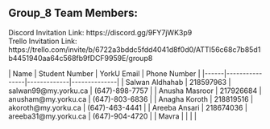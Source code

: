 ## Group_8 Team Members:
<p> Discord Invitation Link: https://discord.gg/9FY7jWK3p9
<br> Trello Invitation Link: https://trello.com/invite/b/6722a3bddc5fdd4041d8f0d0/ATTI56c68c7b85d1b4451940aa64c568fb9fDCF9959E/group8 </p>
| Name | Student Number | YorkU Email | Phone Number |
|------|----------------|-------------|--------------|
| Salwan Aldhahab | 218597963 | salwan99@my.yorku.ca  | (647)-898-7757 |
| Anusha Masroor  | 217926684   | anusham@my.yorku.ca   | (647)-803-6836 |
| Anagha Koroth   | 218819516   | akoroth@my.yorku.ca   | (647)-463-4441 |
| Areeba Ansari   | 218674036   | areeba31@my.yorku.ca  | (647)-904-4720 |
| Mavra   |    |   |   |
